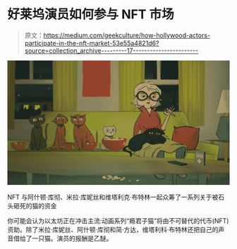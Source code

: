 # 好莱坞演员如何参与 NFT 市场

> 原文：<https://medium.com/geekculture/how-hollywood-actors-participate-in-the-nft-market-53e55a4821d6?source=collection_archive---------17----------------------->

![](img/a63151e3dfbe103f322d6e9a328c5b18.png)

NFT 与阿什顿·库彻、米拉·库妮丝和维塔利克·布特林一起众筹了一系列关于被石头砸死的猫的资金

你可能会认为以太坊正在冲击主流:动画系列“瘾君子猫”将由不可替代的代币(NFT)资助。除了米拉·库妮丝、阿什顿·库彻和简·方达，维塔利科·布特林还把自己的声音借给了一只猫。演员的报酬是乙醚。